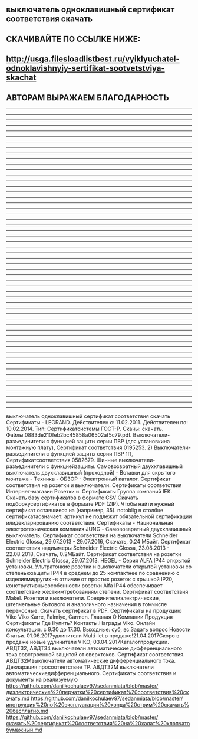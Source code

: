 выключатель одноклавишный сертификат соответствия скачать
--------------------------------------------------
СКАЧИВАЙТЕ ПО ССЫЛКЕ НИЖЕ:
--------------------------------------------------
http://usga.filesloadlistbest.ru/vyiklyuchatel-odnoklavishnyiy-sertifikat-sootvetstviya-skachat
--------------------------------------------------
АВТОРАМ ВЫРАЖАЕМ БЛАГОДАРНОСТЬ
--------------------------------------------------
--------------------------------------------------
--------------------------------------------------
--------------------------------------------------
--------------------------------------------------
--------------------------------------------------
--------------------------------------------------
--------------------------------------------------
--------------------------------------------------
--------------------------------------------------
--------------------------------------------------
--------------------------------------------------
--------------------------------------------------
--------------------------------------------------
--------------------------------------------------
--------------------------------------------------
--------------------------------------------------
--------------------------------------------------
--------------------------------------------------
--------------------------------------------------
--------------------------------------------------
--------------------------------------------------
--------------------------------------------------
--------------------------------------------------
--------------------------------------------------
--------------------------------------------------
--------------------------------------------------
--------------------------------------------------
--------------------------------------------------
--------------------------------------------------
--------------------------------------------------
--------------------------------------------------
--------------------------------------------------
--------------------------------------------------
--------------------------------------------------
--------------------------------------------------
--------------------------------------------------
--------------------------------------------------
--------------------------------------------------
--------------------------------------------------
--------------------------------------------------
--------------------------------------------------
--------------------------------------------------
--------------------------------------------------
--------------------------------------------------
--------------------------------------------------
--------------------------------------------------
--------------------------------------------------
--------------------------------------------------
--------------------------------------------------
--------------------------------------------------
--------------------------------------------------
--------------------------------------------------
--------------------------------------------------
--------------------------------------------------
--------------------------------------------------
выключатель одноклавишный сертификат соответствия скачать Сертификаты - LEGRAND. Действителен с: 11.02.2011. Действителен по: 10.02.2014. Тип: Сертификатсистемы ГОСТ-Р. Сканы: скачать. Файлы:0883de210feb2bc45858a06502af5c79.pdf. Выключатели-разъединители с функцией защиты серии ПВР (для установкина монтажную плату), Сертификат соответствия 0195253. 2) Выключатели-разъединители с функцией защиты серии ПВР 1П, Сертификатсоответствия 0582679. Шинные выключатели-разъединители с функциейзащиты. Самовозвратный двухклавишный выключатель  двухклавишный (проходной) - Вставки для скрытого монтажа - Tехника - ОБЗОР - Электронный каталог. Сертификат соответствия на розетки и выключатели. Сертификаты соответствия  Интернет-магазин Розетки и. Сертификаты Группа компаний IEK. Скачать базу сертификатов в формате CSV  Скачать подборкусертификатов в формате PDF (ZIP). Чтобы найти нужный сертификат оставшиеся на  (например, 35). notoblig в столбце  сертификатаозначает: артикул не подлежит обязательной сертификации илидекларированию соответствия. Сертификаты - Национальная электротехническая компания
JUNG - Самовозвратный двухклавишный выключатель. Сертификат соответствия на выключатели Schneider Electric Glossa, 29.07.2013 - 29.07.2016, Скачать, 0.24 МБайт. Сертификат соответствия надиммеры Schneider Electric Glossa, 23.08.2013 - 22.08.2018, Скачать, 0.2МБайт. Сертификат соответствия на розетки Schneider Electric Glossa, 29.07.2013. HEGEL - Серия ALFA IP44 открытой установки. Ультратонкие розетки и выключатели открытой установки со степеньюзащиты IP44 в среднем до 25  компактнее по сравнению с изделиямидругих  -в отличие от простых розеток с крышкой IP20, конструктивныеособенности розетки Alfa IP44 обеспечивает соответствие жесткимтребованиям степени. Сертификат соответствия Makel. Розетки и выключатели. Соединителиэлектрические, штепчельные бытового и аналогичного назначения в томчисле переносные. Скачать сертификат в PDF. Сертификаты на продукцию Viko  Viko Karre, Palmiye, Carmen. Главная  О Компании  Продукция  Сертификаты  Где Купить? Контакты.Награды Viko. Онлайн консультация. с 9.30 до 17.30. Выходные: суб, вс.Задать вопрос  Новости Статьи. 01.06.2017удлинители Multi-let в продаже!21.04.2017Скоро в продаже новые удлинители VIKO; 03.04.2017Каталогпродукции. АВДТ32, АВДТ34 выключатели автоматические дифференциального тока совстроенной защитой от сверхтоков. Сертификат соответствия. АВДТ32Мвыключатели автоматические дифференциального тока. Декларация просоответствие ТР. АВДТ32М выключатели автоматическиедифференциального. Сертификаты соответствия и документы на реализуемую
https://github.com/danilkochulaev97/sedanmiata/blob/master/диэлектрические%20перчатки%20сертификат%20соответствия%20скачать.md
https://github.com/danilkochulaev97/sedanmiata/blob/master/инструкция%20по%20эксплуатации%20хонда%20стрим%20скачать%20бесплатно.md
https://github.com/danilkochulaev97/sedanmiata/blob/master/скачать%20сертификат%20соответствия%20на%20халат%20хлопчатобумажный.md